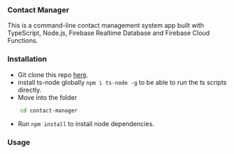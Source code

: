 
### Contact Manager

This is a command-line contact management system app built with TypeScript, Node.js, Firebase Realtime Database and Firebase Cloud Functions.

### Installation
* Git clone this repo [here](https://github.com/philipszdavido/contact-manager).
* install ts-node globally `npm i ts-node -g` to be able to run the ts scripts directly.
* Move into the folder 
```sh
    cd contact-manager
```
* Run `npm install` to install node dependencies.
### Usage
